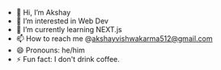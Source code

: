 - 👋 Hi, I’m Akshay
- 👀 I’m interested in Web Dev
- 🌱 I’m currently learning NEXT.js
- 📫 How to reach me @akshayvishwakarma512@gmail.com
- 😄 Pronouns: he/him
- ⚡ Fun fact: I don't drink coffee.

<!---
iamakshay3001/iamakshay3001 is a ✨ special ✨ repository because its `README.md` (this file) appears on your GitHub profile.
You can click the Preview link to take a look at your changes.
--->
